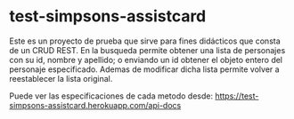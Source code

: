 # test-simpsons-assistcard

Este es un proyecto de prueba que sirve para fines didácticos que consta de un CRUD REST.
En la busqueda permite obtener una lista de personajes con su id, nombre y apellido; o enviando un id obtener el objeto entero del personaje especificado.
Ademas de modificar dicha lista permite volver a reestablecer la lista original.

Puede ver las especificaciones de cada metodo desde:
https://test-simpsons-assistcard.herokuapp.com/api-docs
